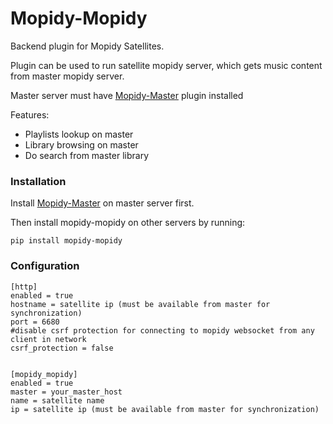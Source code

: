 # Mopidy-Mopidy
Backend plugin for Mopidy Satellites.

Plugin can be used to run satellite mopidy server, which gets music content from master mopidy server.

Master server must have [Mopidy-Master](https://github.com/stffart/mopidy-master) plugin installed

Features:
- Playlists lookup on master
- Library browsing on master
- Do search from master library


### Installation
Install [Mopidy-Master](https://github.com/stffart/mopidy-master) on master server first.


Then install mopidy-mopidy on other servers by running:

```
pip install mopidy-mopidy
```

### Configuration

```
[http]
enabled = true
hostname = satellite ip (must be available from master for synchronization)
port = 6680
#disable csrf protection for connecting to mopidy websocket from any client in network
csrf_protection = false


[mopidy_mopidy]
enabled = true
master = your_master_host
name = satellite name
ip = satellite ip (must be available from master for synchronization)
```

